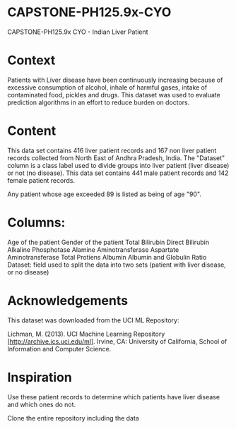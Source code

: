 # CAPSTONE-PH125.9x-CYO
CAPSTONE-PH125.9x CYO - Indian Liver Patient

# Context
Patients with Liver disease have been continuously increasing because of excessive consumption of alcohol, inhale of harmful gases, intake of contaminated food, pickles and drugs. This dataset was used to evaluate prediction algorithms in an effort to reduce burden on doctors.

# Content
This data set contains 416 liver patient records and 167 non liver patient records collected from North East of Andhra Pradesh, India. The "Dataset" column is a class label used to divide groups into liver patient (liver disease) or not (no disease). This data set contains 441 male patient records and 142 female patient records.
 
Any patient whose age exceeded 89 is listed as being of age "90".

# Columns:

Age of the patient
Gender of the patient
Total Bilirubin
Direct Bilirubin
Alkaline Phosphotase
Alamine Aminotransferase
Aspartate Aminotransferase
Total Protiens
Albumin
Albumin and Globulin Ratio
Dataset: field used to split the data into two sets (patient with liver disease, or no disease)

# Acknowledgements
This dataset was downloaded from the UCI ML Repository:

Lichman, M. (2013). UCI Machine Learning Repository [http://archive.ics.uci.edu/ml]. Irvine, CA: University of California, School of Information and Computer Science.

# Inspiration
Use these patient records to determine which patients have liver disease and which ones do not.

Clone the entire repository including the data
